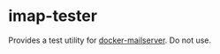 # imap-tester

Provides a test utility for [docker-mailserver](https://github.com/jeboehm/docker-mailserver). 
Do not use.

